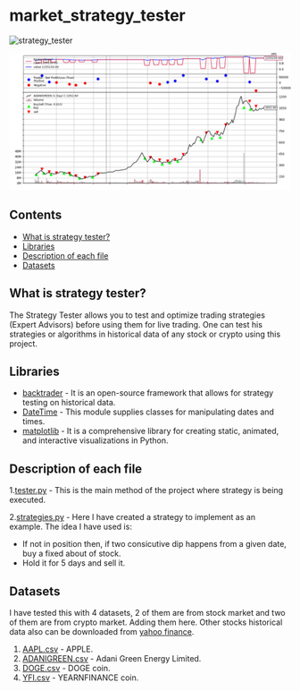 <!--Head-->
# market_strategy_tester

![strategy_tester](https://img.shields.io/badge/strategy-tester-brightgreen)


 ![market_strategy_tester logo](logo.png)


## Contents

* [What is strategy tester?](#What-is-strategy-tester-?)
* [Libraries](#Libraries)
* [Description of each file](#Description-of-each-file)
* [Datasets](#Datasets)

## What is strategy tester?

The Strategy Tester allows you to test and optimize trading strategies (Expert Advisors) before using them for live trading. One can test his strategies or algorithms in historical data of any stock or crypto using this project.


## Libraries

+ [backtrader](https://www.backtrader.com) - It is an open-source framework that allows for strategy testing on historical data.
+ [DateTime](https://pypi.org/project/DateTime) - This module supplies classes for manipulating dates and times.
+ [matplotlib](https://pypi.org/project/matplotlib/) - It is a comprehensive library for creating static, animated, and interactive visualizations in Python.


<!-- Description -->
## Description of each file

1.[tester.py](https://github.com/ArunavD/market_strategy_tester/blob/master/tester.py) - This is the main method of the project where strategy is being executed.

2.[strategies.py](https://github.com/ArunavD/market_strategy_tester/blob/master/strategies.py) - Here I have created a strategy to implement as an example. The idea I have used is:
* If not in position then, if two consicutive dip happens from a given date, buy a fixed about of stock.
* Hold it for 5 days and sell it.


## Datasets

I have tested this with 4 datasets, 2 of them are from stock market and two of them are from crypto market. Adding them here. Other stocks historical data also can be downloaded from [yahoo finance](https://in.finance.yahoo.com/).

1. [AAPL.csv](https://github.com/ArunavD/market_strategy_tester/blob/master/AAPL.csv) - APPLE.
2. [ADANIGREEN.csv](https://github.com/ArunavD/market_strategy_tester/blob/master/ADANIGREEN.csv) - Adani Green Energy Limited.
3. [DOGE.csv](https://github.com/ArunavD/market_strategy_tester/blob/master/DOGE.csv) - DOGE coin.
4. [YFI.csv](https://github.com/ArunavD/market_strategy_tester/blob/master/YFI.csv) - YEARNFINANCE coin.